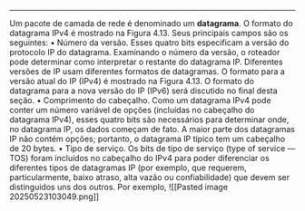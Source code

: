 
---

 Um pacote de camada de rede é denominado um **datagrama**. O formato do datagrama IPv4 é mostrado na Figura 4.13. Seus principais campos são os seguintes: • Número da versão. Esses quatro bits especificam a versão do protocolo IP do datagrama. Examinando o número da versão, o roteador pode determinar como interpretar o restante do datagrama IP. Diferentes versões de IP usam diferentes formatos de datagramas. O formato para a versão atual do IP (IPv4) é mostrado na Figura 4.13. O formato do datagrama para a nova versão do IP (IPv6) será discutido no final desta seção. • Comprimento do cabeçalho. Como um datagrama IPv4 pode conter um número variável de opções (incluídas no cabeçalho do datagrama IPv4), esses quatro bits são necessários para determinar onde, no datagrama IP, os dados começam de fato. A maior parte dos datagramas IP não contém opções; portanto, o datagrama IP típico tem um cabeçalho de 20 bytes. • Tipo de serviço. Os bits de tipo de serviço (type of service — TOS) foram incluídos no cabeçalho do IPv4 para poder diferenciar os diferentes tipos de datagramas IP (por exemplo, que requerem, particularmente, baixo atraso, alta vazão ou confiabilidade) que devem ser distinguidos uns dos outros. Por exemplo,
![[Pasted image 20250523103049.png]]